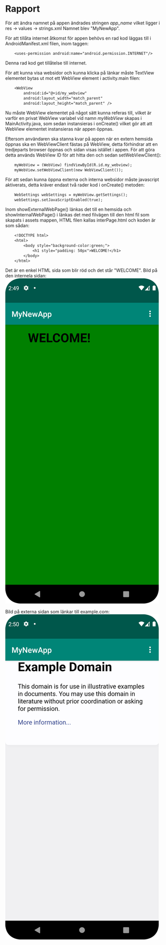 
# Rapport

För att ändra namnet på appen ändrades stringen *app_name* vilket ligger i res -> values -> strings.xml
Namnet blev "MyNewApp".

För att tillåta internet åtkomst för appen behövs en rad kod läggas till i AndroidManifest.xml filen,
inom <Manifest> taggen:
```
    <uses-permission android:name="android.permission.INTERNET"/>
```
Denna rad kod get tillåtelse till internet.

För att kunna visa websidor och kunna klicka på länkar måste TextView elementet bytas ut mot ett
WebView element i activity.main filen:
```
    <WebView
        android:id="@+id/my_webview"
        android:layout_width="match_parent"
        android:layout_height="match_parent" />
```

Nu måste WebView elementet på något sätt kunna referas till, vilket är varför en privat WebView variabel
vid namn _myWebView_ skapas i MainActivity.java, som sedan instansieras i onCreate() vilket gör att att WebView
elementet instansieras när appen öppnas.

Eftersom användaren ska stanna kvar på appen när en extern hemsida öppnas ska en WebViewClient fästas
på WebView, detta förhindrar att en tredjeparts browser öppnas och sidan visas istället i appen. För att 
göra detta används WebView ID för att hitta den och sedan setWebViewClient():
```
    myWebView = (WebView) findViewById(R.id.my_webview);
    myWebView.setWebViewClient(new WebViewClient());
```

För att sedan kunna öppna externa och interna websidor måste javascript aktiverats, detta kräver
endast två rader kod i onCreate() metoden:
```
    WebSettings webSettings = myWebView.getSettings();
    webSettings.setJavaScriptEnabled(true);
```

Inom showExternalWebPage() länkas det till en hemsida och showInternalWebPage() i länkas det med
filvägen till den html fil som skapats i assets mappen, HTML filen kallas interPage.html och koden
är som sådan:
```
    <!DOCTYPE html>
    <html>
        <body style="background-color:green;">
            <h1 style="padding: 50px">WELCOME!</h1>
        </body>
    </html>
```
Det är en enkel HTML sida som blir röd och det står "WELCOME". Bild på den internela sidan:
![](InternalPage.png)

Bild på externa sidan som länkar till example.com:
![](ExternalPage.png)